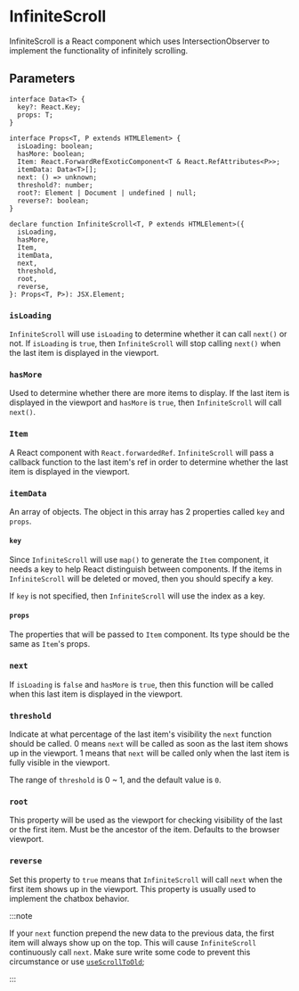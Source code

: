 ---
---

# InfiniteScroll

InfiniteScroll is a React component which uses IntersectionObserver to implement the functionality of infinitely scrolling.

## Parameters

```tsx
interface Data<T> {
  key?: React.Key;
  props: T;
}

interface Props<T, P extends HTMLElement> {
  isLoading: boolean;
  hasMore: boolean;
  Item: React.ForwardRefExoticComponent<T & React.RefAttributes<P>>;
  itemData: Data<T>[];
  next: () => unknown;
  threshold?: number;
  root?: Element | Document | undefined | null;
  reverse?: boolean;
}

declare function InfiniteScroll<T, P extends HTMLElement>({
  isLoading,
  hasMore,
  Item,
  itemData,
  next,
  threshold,
  root,
  reverse,
}: Props<T, P>): JSX.Element;
```

### `isLoading`

`InfiniteScroll` will use `isLoading` to determine whether it can call `next()` or not. If `isLoading` is `true`, then `InfiniteScroll` will stop calling `next()` when the last item is displayed in the viewport.

### `hasMore`

Used to determine whether there are more items to display. If the last item is displayed in the viewport and `hasMore` is `true`, then `InfiniteScroll` will call `next()`.

### `Item`

A React component with `React.forwardedRef`. `InfiniteScroll` will pass a callback function to the last item's ref in order to determine whether the last item is displayed in the viewport.

### `itemData`

An array of objects. The object in this array has 2 properties called `key` and `props`.

#### `key`

Since `InfiniteScroll` will use `map()` to generate the `Item` component, it needs a key to help React distinguish between components. If the items in `InfiniteScroll` will be deleted or moved, then you should specify a key.

If `key` is not specified, then `InfiniteScroll` will use the index as a key.

#### `props`

The properties that will be passed to `Item` component. Its type should be the same as `Item`'s props.

### `next`

If `isLoading` is `false` and `hasMore` is `true`, then this function will be called when this last item is displayed in the viewport.

### `threshold`

Indicate at what percentage of the last item's visibility the `next` function should be called. 0 means `next` will be called as soon as the last item shows up in the viewport. 1 means that `next` will be called only when the last item is fully visible in the viewport.

The range of `threshold` is 0 ~ 1, and the default value is `0`.

### `root`

This property will be used as the viewport for checking visibility of the last or the first item. Must be the ancestor of the item. Defaults to the browser viewport.

### `reverse`

Set this property to `true` means that `InfiniteScroll` will call `next` when the first item shows up in the viewport. This property is usually used to implement the chatbox behavior.

:::note

If your `next` function prepend the new data to the previous data, the first item will always show up on the top. This will cause `InfiniteScroll` continuously call `next`. Make sure write some code to prevent this circumstance or use [`useScrollToOld`](./useScrollToOld.md);

:::
